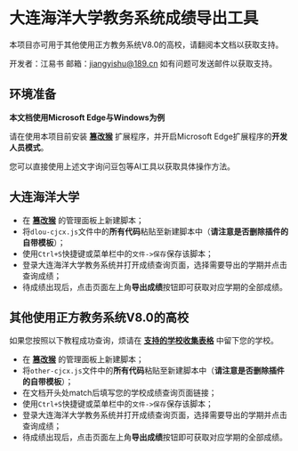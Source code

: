 # 大连海洋大学教务系统成绩导出工具
本项目亦可用于其他使用正方教务系统V8.0的高校，请翻阅本文档以获取支持。

开发者：江易书 邮箱：jiangyishu@189.cn 如有问题可发送邮件以获取支持。
## 环境准备
__本文档使用Microsoft Edge与Windows为例__

请在使用本项目前安装 [__篡改猴__](https://microsoftedge.microsoft.com/addons/detail/%E7%AF%A1%E6%94%B9%E7%8C%B4/iikmkjmpaadaobahmlepeloendndfphd?hl=zh-CN) 扩展程序，并开启Microsoft Edge扩展程序的**开发人员模式**。

您可以直接使用上述文字询问豆包等AI工具以获取具体操作方法。


## 大连海洋大学
* 在 [__篡改猴__](https://microsoftedge.microsoft.com/addons/detail/%E7%AF%A1%E6%94%B9%E7%8C%B4/iikmkjmpaadaobahmlepeloendndfphd?hl=zh-CN) 的管理面板上新建脚本；
* 将``dlou-cjcx.js``文件中的**所有代码**粘贴至新建脚本中（**请注意是否删除插件的自带模板**）；
* 使用``Ctrl+S``快捷键或菜单栏中的``文件->保存``保存该脚本；
* 登录大连海洋大学教务系统并打开成绩查询页面，选择需要导出的学期并点击查询成绩；
* 待成绩出现后，点击页面左上角**导出成绩**按钮即可获取对应学期的全部成绩。

## 其他使用正方教务系统V8.0的高校
如果您按照以下教程成功查询，烦请在 [**支持的学校收集表格**](https://www.kdocs.cn/l/ceNRmKjjngiZ) 中留下您的学校。

* 在 [__篡改猴__](https://microsoftedge.microsoft.com/addons/detail/%E7%AF%A1%E6%94%B9%E7%8C%B4/iikmkjmpaadaobahmlepeloendndfphd?hl=zh-CN) 的管理面板上新建脚本；
* 将``other-cjcx.js``文件中的**所有代码**粘贴至新建脚本中（**请注意是否删除插件的自带模板**）；
* 在文档开头处match后填写您的学校成绩查询页面链接；
* 使用``Ctrl+S``快捷键或菜单栏中的``文件->保存``保存该脚本；
* 登录大连海洋大学教务系统并打开成绩查询页面，选择需要导出的学期并点击查询成绩；
* 待成绩出现后，点击页面左上角**导出成绩**按钮即可获取对应学期的全部成绩。
